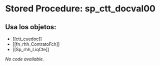 # Stored Procedure: sp_ctt_docval00

## Usa los objetos:
- [[ctt_cuedoc]]
- [[fn_rhh_ContratoFch]]
- [[Sp_rhh_LiqCte]]

*No code available.*
